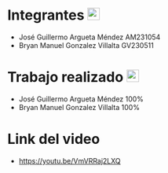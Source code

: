 # Integrantes <img src="https://clipart-library.com/img/1279251.png" alt="Black Star" width=25>
- José Guillermo Argueta Méndez AM231054 
- Bryan Manuel Gonzalez Villalta GV230511
  
# Trabajo realizado <img src="https://clipart-library.com/img/1279251.png" alt="Black Star" width=25>
- José Guillermo Argueta Méndez 100%
- Bryan Manuel Gonzalez Villalta 100%

# Link del video
- https://youtu.be/VmVRRaj2LXQ
